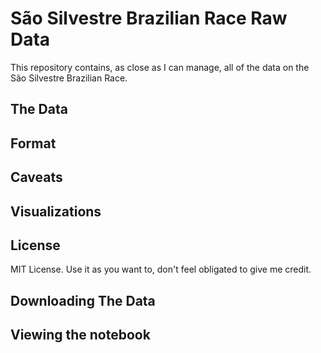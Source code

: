 São Silvestre Brazilian Race Raw Data
==================================================

This repository contains, as close as I can manage, all of the data on the São Silvestre Brazilian Race.

The Data
--------------------------------------


Format
--------------------------------------


Caveats
--------------------------------------


Visualizations
--------------------------------------


License
--------------------------------------
MIT License. Use it as you want to, don't feel obligated to give me credit.

Downloading The Data
--------------------------------------


Viewing the notebook
--------------------------------------